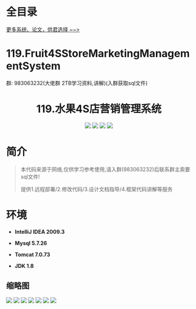 # 全目录

[更多系统、论文，供君选择 ~~>](https://www.yuque.com/wisebit/blog)

# 119.Fruit4SStoreMarketingManagementSystem

<p>群: 983063232(大佬群 2TB学习资料,讲解)(入群获取sql文件)</p>

<p><h1 align="center">119.水果4S店营销管理系统</h1></p>


<p align="center">
	<img src="https://img.shields.io/badge/jdk-1.8-orange.svg"/>
    <img src="https://img.shields.io/badge/spring-5.x-lightgrey.svg"/>
    <img src="https://img.shields.io/badge/hibernate-3.x-blue.svg"/>
    <img src="https://img.shields.io/badge/struts2-2.x-yellow.svg"/>
</p>

# 简介


> 本代码来源于网络,仅供学习参考使用,请入群(983063232)后联系群主索要sql文件!
>
> 提供1.远程部署/2.修改代码/3.设计文档指导/4.框架代码讲解等服务



# 环境

- <b>IntelliJ IDEA 2009.3</b>

- <b>Mysql 5.7.26</b>

- <b>Tomcat 7.0.73</b>

- <b>JDK 1.8</b>




## 缩略图

![](https://bitwise.oss-cn-heyuan.aliyuncs.com/2024/9/10/054dfebc-4bc9-4a68-9e21-8012b3dec2d9.png)
![](https://bitwise.oss-cn-heyuan.aliyuncs.com/2024/9/10/945fdee1-860f-462b-a01c-89e854500b71.png)
![](https://bitwise.oss-cn-heyuan.aliyuncs.com/2024/9/10/5a88dfe9-d437-4068-985e-11cd799608fa.png)
![](https://bitwise.oss-cn-heyuan.aliyuncs.com/2024/9/10/eabc9388-aae2-4ee7-ae65-e0bcd858731b.png)
![](https://bitwise.oss-cn-heyuan.aliyuncs.com/2024/9/10/2364e621-ca4c-4372-9ab7-db51533a89c1.png)
![](https://bitwise.oss-cn-heyuan.aliyuncs.com/2024/9/10/f3aca264-70db-4d3a-b091-116a76a3f07a.png)
![](https://bitwise.oss-cn-heyuan.aliyuncs.com/2024/9/10/48631f64-74e6-4c54-a85f-2558d2e4f149.png)


